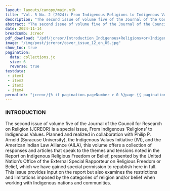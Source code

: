 ```yaml
---
layout: layouts/canopy/main.njk
title: "Vol. 5 No. 2 (2024): From Indigenous Religions to Indigenous Values"
description: "The second issue of volume five of the Journal of the Council for Research on Religion (JCREOR) is a special issue,  From Indigenous ‘Religions’ to Indigenous Values. Planned and realized in collaboration with Philip P. Arnold (Syracuse University)"
abstract: "The second issue of volume five of the Journal of the Council for Research on Religion (JCREOR) is a special issue,  From Indigenous ‘Religions’ to Indigenous Values. Planned and realized in collaboration with Philip P. Arnold (Syracuse University), the Indigenous Values Initiative (IVI), and the American Indian Law Alliance (AILA), this volume offers a collection of responses and articles that speak to the themes and tensions noted in the Report on Indigenous Religious Freedom or Belief, presented by the United Nation’s Office of the External Special Rapporteur on Religious Freedom or Belief, which we have gained special permission to republish here in full."
date: 2024-11-14
breadcumb: Jcreor
pdf_download: "/pdf/jcreor/Introduction_Indigenous+Religions+or+Indigenous+Values_FINAL.pdf"
image: "/img/post/jcreror/cover_issue_12_en_US.jpg"
show_toc: true
pagination:
  data: collections.jc
  size: 6
  reverse: true
testdata:
 - item1
 - item2
 - item3
 - item4
permalink: "jcreor/{% if pagination.pageNumber > 0 %}page-{{ pagination.pageNumber + 1 }}/{% endif %}index.html"
---
```


### INTRODUCTION

The second issue of volume five of the Journal of the Council for Research on Religion (JCREOR) is a special issue,  From Indigenous ‘Religions’ to Indigenous Values. Planned and realized in collaboration with Philip P. Arnold (Syracuse University), the Indigenous Values Initiative (IVI), and the American Indian Law Alliance (AILA), this volume offers a collection of responses and articles that speak to the themes and tensions noted in the Report on Indigenous Religious Freedom or Belief, presented by the United Nation’s Office of the External Special Rapporteur on Religious Freedom or Belief, which we have gained special permission to republish here in full. This issue provides input on the report but also examines the restrictions and limitations imposed by the categories of religion and/or belief when working with Indigenous nations and communities.
